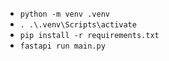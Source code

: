 - `python -m venv .venv`
- `. .\.venv\Scripts\activate`
- `pip install -r requirements.txt`
- `fastapi run main.py`